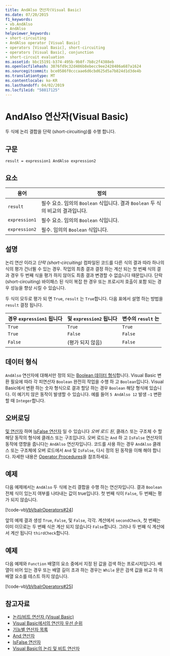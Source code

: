 ```yaml
---
title: AndAlso 연산자(Visual Basic)
ms.date: 07/20/2015
f1_keywords:
- vb.AndAlso
- AndAlso
helpviewer_keywords:
- short-circuiting
- AndAlso operator [Visual Basic]
- operators [Visual Basic], short-circuiting
- operators [Visual Basic], conjunction
- short-circuit evaluation
ms.assetid: bbc15191-b374-495b-9b8f-7b8c2f4388eb
ms.openlocfilehash: 3876fd9c32d486b8ebecc9ee2428486a687a1624
ms.sourcegitcommit: bce0586f0cccaae6d6cbd625d5a7b824d1d3de4b
ms.translationtype: MT
ms.contentlocale: ko-KR
ms.lasthandoff: 04/02/2019
ms.locfileid: "58817125"
---
```

# <a name="andalso-operator-visual-basic"></a>AndAlso 연산자(Visual Basic)
두 식에 논리 결합을 단락 (short-circuiting)를 수행 합니다.  
  
## <a name="syntax"></a>구문  
  
```  
result = expression1 AndAlso expression2  
```  
  
## <a name="parts"></a>요소  
  
|용어|정의|  
|---|---|  
|`result`|필수 요소. 임의의 `Boolean` 식입니다. 결과 `Boolean` 두 식의 비교의 결과입니다.|  
|`expression1`|필수 요소. 임의의 `Boolean` 식입니다.|  
|`expression2`|필수. 임의의 `Boolean` 식입니다.|  
  
## <a name="remarks"></a>설명  
 논리 연산 이라고 *단락 (short-circuiting)* 컴파일된 코드를 다른 식의 결과 따라 하나의 식의 평가 건너뛸 수 있는 경우. 작업의 최종 결과 결정 하는 계산 되는 첫 번째 식의 결과 경우 두 번째 식을 평가 하지 않아도 최종 결과 변경할 수 없습니다 때문입니다. 단락 (short-circuiting) 바이패스 된 식이 복잡 한 경우 또는 프로시저 호출이 포함 되는 경우 성능을 향상 시킬 수 있습니다.  
  
 두 식이 모두로 평가 되 면 `True`, `result` 는 `True`합니다. 다음 표에서 설명 하는 방법을 `result` 결정 됩니다.  
  
|경우 `expression1` 됩니다|및 `expression2` 됩니다|변수의 `result` 는|  
|---|---|---|  
|`True`|`True`|`True`|  
|`True`|`False`|`False`|  
|`False`|(평가 되지 않음)|`False`|  
  
## <a name="data-types"></a>데이터 형식  
 `AndAlso` 연산자에 대해서만 정의 되는 [Boolean 데이터 형식](../../../visual-basic/language-reference/data-types/boolean-data-type.md)합니다. Visual Basic 변환 필요에 따라 각 피연산자 `Boolean` 완전히 작업을 수행 하 고 `Boolean`입니다. Visual Basic에서 변환 하는 숫자 형식으로 결과 할당 하는 경우 `Boolean` 해당 형식에 있습니다. 이 예기치 않은 동작이 발생할 수 있습니다. 예를 들어 `5 AndAlso 12` 발생 `–1` 변환할 때 `Integer`합니다.  
  
## <a name="overloading"></a>오버로딩  
 [및 연산자](../../../visual-basic/language-reference/operators/and-operator.md) 하며 [IsFalse 연산자](../../../visual-basic/language-reference/operators/isfalse-operator.md) 일 수 있습니다 *오버 로드 된*, 클래스 또는 구조체 수 할 해당 동작의 형식에 클래스 또는 구조입니다. 오버 로드는 `And` 하 고 `IsFalse` 연산자의 동작에 영향을 줍니다는 `AndAlso` 연산자입니다. 코드를 사용 하는 경우 `AndAlso` 클래스 또는 구조체에 오버 로드에서 `And` 및 `IsFalse`, 다시 정의 된 동작을 이해 해야 합니다. 자세한 내용은 [Operator Procedures](../../../visual-basic/programming-guide/language-features/procedures/operator-procedures.md)을 참조하세요.  
  
## <a name="example"></a>예제  
 다음 예제에서는 `AndAlso` 두 식에 논리 결합을 수행 하는 연산자입니다. 결과 `Boolean` 전체 식이 있는지 여부를 나타내는 값이 true입니다. 첫 번째 식이 `False`, 두 번째는 평가 되지 않습니다.  
  
 [!code-vb[VbVbalrOperators#24](~/samples/snippets/visualbasic/VS_Snippets_VBCSharp/VbVbalrOperators/VB/Class1.vb#24)]  
  
 앞의 예제 결과 생성 `True`, `False`, 및 `False`, 각각. 계산에서 `secondCheck`, 첫 번째는 이미 이므로는 두 번째 식은 계산 되지 않습니다 `False`합니다. 그러나 두 번째 식 계산에서 계산 됩니다 `thirdCheck`합니다.  
  
## <a name="example"></a>예제  
 다음 예제와 `Function` 배열의 요소 중에서 지정 된 값을 검색 하는 프로시저입니다. 배열이 비어 있는 경우 또는 배열 길이 초과 하는 경우는 `While` 문은 검색 값을 비교 하 여 배열 요소를 테스트 하지 않습니다.  
  
 [!code-vb[VbVbalrOperators#25](~/samples/snippets/visualbasic/VS_Snippets_VBCSharp/VbVbalrOperators/VB/Class1.vb#25)]  
  
## <a name="see-also"></a>참고자료

- [논리/비트 연산자 (Visual Basic)](../../../visual-basic/language-reference/operators/logical-bitwise-operators.md)
- [Visual Basic에서의 연산자 우선 순위](../../../visual-basic/language-reference/operators/operator-precedence.md)
- [기능별 연산자 목록](../../../visual-basic/language-reference/operators/operators-listed-by-functionality.md)
- [And 연산자](../../../visual-basic/language-reference/operators/and-operator.md)
- [IsFalse 연산자](../../../visual-basic/language-reference/operators/isfalse-operator.md)
- [Visual Basic의 논리 및 비트 연산자](../../../visual-basic/programming-guide/language-features/operators-and-expressions/logical-and-bitwise-operators.md)
